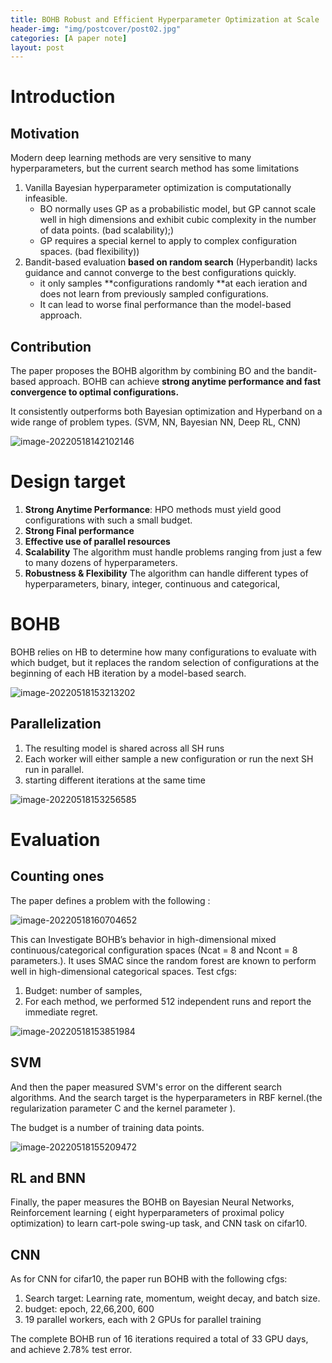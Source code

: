 ```yaml
---
title: BOHB Robust and Efficient Hyperparameter Optimization at Scale
header-img: "img/postcover/post02.jpg"
categories: [A paper note]
layout: post
---
```


# Introduction

## Motivation

Modern deep learning methods are very sensitive to many hyperparameters, but the current search method has some limitations

1. Vanilla Bayesian hyperparameter optimization is computationally infeasible.
   - BO normally uses GP as a probabilistic model, but GP cannot scale well in high dimensions and exhibit cubic complexity in the number of data points.  (bad scalability);)
   - GP requires a special kernel to apply to complex configuration spaces. (bad flexibility))
2. Bandit-based evaluation **based on random search** (Hyperbandit) lacks guidance and cannot converge to the best configurations quickly.
   - it only samples **configurations randomly **at each ieration and does not learn from previously sampled configurations. 
   - It can lead to worse final performance than the model-based approach.

## Contribution

The paper proposes the BOHB algorithm by combining BO and the bandit-based approach. BOHB can achieve **strong anytime performance and fast convergence to optimal configurations.** 

It consistently outperforms both Bayesian optimization and Hyperband on a wide range of problem types. (SVM, NN, Bayesian NN, Deep RL, CNN)

![image-20220518142102146](https://github.com/NLGithubWP/tech-notebook/raw/master/img/a_img_store/image-20220518142102146.png)

# Design target

1. **Strong Anytime Performance**: HPO methods must yield good configurations with such a small budget.
2.  **Strong Final performance**
3. **Effective use of parallel resources**
4. **Scalability** The algorithm must handle problems ranging from just a few to many dozens of hyperparameters.
5. **Robustness & Flexibility** The algorithm can handle different types of hyperparameters, binary, integer, continuous and categorical,

# BOHB

BOHB relies on HB to determine how many configurations to evaluate with which budget, but it replaces the random selection of configurations at the beginning of each HB iteration by a model-based search.

![image-20220518153213202](https://github.com/NLGithubWP/tech-notebook/raw/master/img/a_img_store/image-20220518153213202.png)

## Parallelization

1. The resulting model is shared across all SH runs
2. Each worker will either sample a new configuration or run the next SH run in parallel.
3. starting different iterations at the same time

![image-20220518153256585](https://github.com/NLGithubWP/tech-notebook/raw/master/img/a_img_store/image-20220518153256585.png)

# Evaluation

## Counting ones

The paper defines a problem with the following :

![image-20220518160704652](https://github.com/NLGithubWP/tech-notebook/raw/master/img/a_img_store/image-20220518160704652.png)

This can Investigate BOHB’s behavior in high-dimensional mixed continuous/categorical configuration spaces (Ncat = 8 and Ncont = 8 parameters.). It uses SMAC since the random forest are known to perform well in high-dimensional categorical spaces. Test cfgs:

1. Budget: number of samples, 
2. For each method, we performed 512 independent runs and report the immediate regret.

![image-20220518153851984](https://github.com/NLGithubWP/tech-notebook/raw/master/img/a_img_store/image-20220518153851984.png)

## SVM

And then the paper measured SVM's error on the different search algorithms. And the search target is the hyperparameters in RBF kernel.(the regularization parameter C and the kernel parameter ).

The budget is a number of training data points.

![image-20220518155209472](https://github.com/NLGithubWP/tech-notebook/raw/master/img/a_img_store/image-20220518155209472.png)

## RL and BNN

Finally, the paper measures the BOHB on Bayesian Neural Networks, Reinforcement learning ( eight hyperparameters of proximal policy optimization) to learn cart-pole swing-up task, and CNN task on cifar10.

## CNN

As for CNN for cifar10, the paper run BOHB with the following cfgs:

1. Search target: Learning rate, momentum, weight decay, and batch size.
2. budget: epoch, 22,66,200, 600
3. 19 parallel workers, each with 2 GPUs for parallel training

The complete BOHB run of 16 iterations required a total of 33 GPU days, and achieve 2.78% test error.